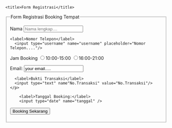 <!DOCTYPE html>
<head>

    <title>Form Registrasi</title>
</head>

<body>

   <form action="registrasi.php" method="POST">
    <fieldset>
  
<legend>Form Registrasi Booking Tempat</legend>
<p>        
      <label>Nama</label> 
      <input type="text" name="nama" placeholder="Nama lengkap...."/>

</p>

<p>

    <label>Nomor Telepon</label> 
      <input type="username" name="username" placeholder="Nomor Telepon...."/>

</p>
<p>
    <label>Jam Booking
      <input type="radio" name="10:00-15:00" value="10:00-15:00" placeholder="10:00-15:00"/>10:00-15:00</label>
        <input type="radio" name="16:00-21:00" value="16:00-21:00" placeholder="16:00-21:00"/>16:00-21:00</label>
</p>

<p>
    <label>Email:</label>
      <input type="email" name="email" value="your email....."/>
</p>
<p>

      <label>Bukti Transaksi</label>
      <input type="text" name"No.Transaksi" value="No.Transaksi"/>
    </p>


<p>

        <label>Tanggal Booking:</label>
        <input type="date" name="tanggal" />
    

</p>
<P>
    <input type="submit" name="submit" value="Booking Sekarang"
  
</p>
        </fieldset>
   </form>

</body>
</html
